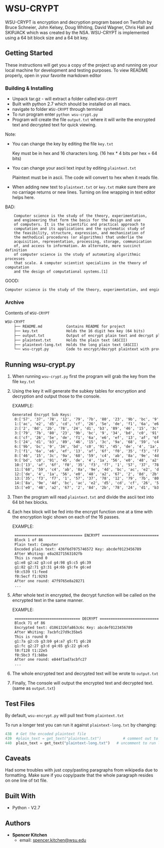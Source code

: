 # WSU-CRYPT

WSU-CRYPT is encryption and decryption program based on Twofish by Bruce Schneier, John Kelsey, Doug Whiting, David Wagner, Chris Hall and SKIPJACK which was created by the NSA. WSU-CRYPT is implemented using a 64 bit block size and a 64 bit key.

## Getting Started

These instructions will get you a copy of the project up and running on your local machine for development and testing purposes. To view README properly, open in your favorite markdown editor

### Building & Installing

* Unpack tar.gz - will extract a folder called `WSU-CRYPT`
* Built with python 2.7 which should be installed on all macs.
* navigate to folder `WSU-CRYPT` through terminal
* To run program enter `python wsu-crypt.py`
* Program will create the file `output.txt` where it will write the encrypted text
  and decrypted text for quick viewing.

Note:

* You can change the key by editing the file `key.txt`

  Key must be in hex and 16 characters long. (16 hex * 4 bits per hex = 64 bits)

* You can change your ascii text input by editing `plaintext.txt`

  Plaintext must be in ascii. The code will convert to hex when it reads file.

* When adding new text to `plaintext.txt` or `key.txt` make sure there are no carriage returns or new lines. Turning on line wrapping in text editor helps here.

BAD:

```
    Computer science is the study of the theory, experimentation,
    and engineering that form the basis for the design and use
    of computers. It is the scientific and practical approach to
    computation and its applications and the systematic study of
    the feasibility, structure, expression, and mechanization of
    the methodical procedures (or algorithms) that underlie the
    acquisition, representation, processing, storage, communication
    of, and access to information. An alternate, more succinct definition
    of computer science is the study of automating algorithmic processes
    that scale. A computer scientist specializes in the theory of computation
    and the design of computational systems.[1]
```

GOOD:

``` markdown
Computer science is the study of the theory, experimentation, and engineering that form the basis for the design and use of computers. It is the scientific and practical approach to computation and its applications and the systematic study of the feasibility, structure, expression, and mechanization of the methodical procedures (or algorithms) that underlie the acquisition, representation, processing, storage, communication of, and access to information. An alternate, more succinct definition of computer science is the study of automating algorithmic processes that scale. A computer scientist specializes in the theory of computation and the design of computational systems.[1]
```

### Archive

Contents of `WSU-CRYPT`

```txt
WSU-CRYPT
    ├── README.md           Contains README for project
    ├── key.txt             Holds the 16 digit hex key (64 bits)
    ├── output.txt          Output of encrypt plain text and decrypt plain text
    ├── plaintext.txt       Holds the plain text (ASCII)
    ├── plaintext-long.txt  Holds the long plain text (ASCII)
    └── wsu-crypt.py        Code to encrypt/decrypt plaintext with provided key
```

## Running wsu-crypt.py

1. When running `wsu-crypt.py` first the program will grab the key from the file
   `key.txt`

1. Using the key it will generate the subkey tables for encryption and decryption
   and output those to the console.

   EXAMPLE:

   ``` txt
   Generated Encrypt Sub Keys:
    0:['57', '37', '78', '12', '79', '7b', '80', '23', '9b', 'bc', '9', '34']
    1:['ac', 'e2', 'd5', 'cd', 'cf', '26', '5e', 'de', 'f1', '6a', 'e6', 'ef']
    2:['2', '8d', '2b', '78', '24', 'd1', 'b3', '89', '46', '15', '3c', '9a']
    3:['79', '7b', '80', '23', '9b', 'bc', '9', '34', 'bd', 'c0', '91', '45']
    4:['cf', '26', '5e', 'de', 'f1', '6a', 'e6', 'ef', '13', 'af', '6f', 'f0']
    5:['24', 'd1', 'b3', '89', '46', '15', '3c', '9a', '68', '59', 'c4', 'ab']
    6:['9b', 'bc', '9', '34', 'bd', 'c0', '91', '45', 'de', '4', '1a', '56']
    7:['f1', '6a', 'e6', 'ef', '13', 'af', '6f', 'f0', '35', 'f3', 'f7', '1']
    8:['46', '15', '3c', '9a', '68', '59', 'c4', 'ab', '8a', '9e', '4d', 'bc']
    9:['bd', 'c0', '91', '45', 'de', '4', '1a', '56', 'e0', '48', 'a2', '67']
    10:['13', 'af', '6f', 'f0', '35', 'f3', 'f7', '1', '57', '37', '78', '12']
    11:['68', '59', 'c4', 'ab', '8a', '9e', '4d', 'bc', 'ac', 'e2', 'd5', 'cd']
    12:['de', '4', '1a', '56', 'e0', '48', 'a2', '67', '2', '8d', '2b', '78']
    13:['35', 'f3', 'f7', '1', '57', '37', '78', '12', '79', '7b', '80', '23']
    14:['8a', '9e', '4d', 'bc', 'ac', 'e2', 'd5', 'cd', 'cf', '26', '5e', 'de']
    15:['e0', '48', 'a2', '67', '2', '8d', '2b', '78', '24', 'd1', 'b3', '89']
   ```

1. Then the program will read `plaintext.txt` and divide the ascii text into 64 bit hex blocks.

1. Each hex block will be fed into the encrypt function one at a time with the encryption logic
   shown on each of the 16 passes.

   EXAMPLE:

   ```txt
    =============================== ENCRYPT ====================================
    Block 1 of 86
    Plain text: Computer
    Encoded plain text: 436f6d7075746572 Key: abcdef0123456789
    After Whiting: e8a28271563102fb
    This is round 0
    g1:e8 g2:a2 g3:cd g4:98 g5:c5 g6:39
    g1:82 g2:71 g3:31 g4:6b g5:fe g6:ed
    t0:c539 t1:feed
    f0:5ecf f1:9293
    After one round: 47f9765e8a28271
    ...
   ```

1. After whole text in encrypted, the decrypt function will be called on the encrypted text
   in the same manner.

   EXAMPLE:

   ``` txt
    ============================== DECRYPT ===================================
    Block 71 of 86
    Encrypted text: d1061326fa863c6c Key: abcdef0123456789
    After Whiting: 7acbfc27d9c35be5
    This is round 0
    g1:7a g2:cb g3:b9 g4:a7 g5:f1 g6:28
    g1:fc g2:27 g3:d g4:65 g5:22 g6:e5
    t0:f128 t1:22e5
    f0:5bc3 f1:b8be
    After one round: e844f1ad7acbfc27
    ...
   ```

1. The whole encrypted text and decrypted text will be wrote to `output.txt`

1. Finally, The console will output the encrypted text and decrypted text. (same as `output.txt`)

## Test Files

By default, `wsu-encrypt.py` will pull text from `plaintext.txt`

To run a longer test you can run it against `plaintext-long.txt` by changing:

```python
438  # Get the encoded plaintext file
439  #plain_text = get_text("plaintext.txt")          # comment out to run long text
440  plain_text = get_text("plaintext-long.txt")   # uncomment to run long text
```

## Caveats

Had some troubles with just copy/pasting paragraphs from wikipedia due to formatting.
Make sure if you copy/paste that the whole paragraph resides on one line of txt file.

## Built With

* Python - V2.7

## Authors

* **Spencer Kitchen** 
  * email: spencer.kitchen@wsu.edu